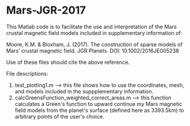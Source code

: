 # Mars-JGR-2017
This Matlab code is to facilitate the use and interpretation of the Mars crustal magnetic field models included in supplementary information of:

Moore, K.M. & Bloxham, J. (2017). The construction of sparse models of Mars’ crustal magnetic field. JGR Planets. DOI: 10.1002/2016JE005238

Use of these files should cite the above reference. 

File descriptions:
1. test_plotting1.m  --> this file shows how to use the coordinates, mesh, and models included in the suppplementary information.
2. calcGreensFunction_weighted_correct_areas.m --> this function calculates a Green's function to upward continue my Mars magnetic field models from the planet's surface (defined here as 3393.5km) to arbitrary points of the user's choice. 

